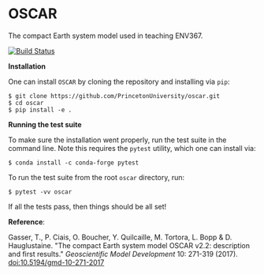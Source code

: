 # OSCAR
The compact Earth system model used in teaching ENV367.

[![Build Status](https://jenkins.princeton.edu/job/ENV367/oscar/badge/icon)](https://jenkins.princeton.edu/job/ENV367/oscar)

**Installation**

One can install `OSCAR` by cloning the repository and installing via `pip`:
```
$ git clone https://github.com/PrincetonUniversity/oscar.git
$ cd oscar
$ pip install -e .
```

**Running the test suite**

To make sure the installation went properly, run the test suite in the command
line.  Note this requires the `pytest` utility, which one can install via:
```
$ conda install -c conda-forge pytest
```
To run the test suite from the root `oscar` directory, run:
```
$ pytest -vv oscar
```
If all the tests pass, then things should be all set!

**Reference**:

Gasser, T., P. Ciais, O. Boucher, Y. Quilcaille, M. Tortora, L. Bopp & D. Hauglustaine. "The compact Earth system model OSCAR v2.2: description and first results." *Geoscientific Model Development* 10: 271-319 (2017). [doi:10.5194/gmd-10-271-2017](https://doi.org/doi:10.5194/gmd-10-271-2017)
